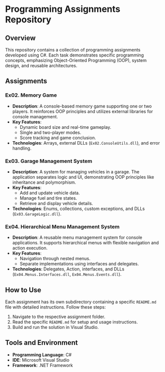 # Programming Assignments Repository

## Overview
This repository contains a collection of programming assignments developed using C#. Each task demonstrates specific programming concepts, emphasizing Object-Oriented Programming (OOP), system design, and reusable architectures.

## Assignments

### Ex02. Memory Game
- **Description**: A console-based memory game supporting one or two players. It reinforces OOP principles and utilizes external libraries for console management.
- **Key Features**:
  - Dynamic board size and real-time gameplay.
  - Single and two-player modes.
  - Score tracking and game conclusion.
- **Technologies**: Arrays, external DLLs (`Ex02.ConsoleUtils.dll`), and error handling.

### Ex03. Garage Management System
- **Description**: A system for managing vehicles in a garage. The application separates logic and UI, demonstrating OOP principles like inheritance and polymorphism.
- **Key Features**:
  - Add and update vehicle data.
  - Manage fuel and tire states.
  - Retrieve and display vehicle details.
- **Technologies**: Enums, collections, custom exceptions, and DLLs (`Ex03.GarageLogic.dll`).

### Ex04. Hierarchical Menu Management System
- **Description**: A reusable menu management system for console applications. It supports hierarchical menus with flexible navigation and action execution.
- **Key Features**:
  - Navigation through nested menus.
  - Separate implementations using interfaces and delegates.
- **Technologies**: Delegates, Action<T>, interfaces, and DLLs (`Ex04.Menus.Interfaces.dll`, `Ex04.Menus.Events.dll`).

## How to Use
Each assignment has its own subdirectory containing a specific `README.md` file with detailed instructions. Follow these steps:
1. Navigate to the respective assignment folder.
2. Read the specific `README.md` for setup and usage instructions.
3. Build and run the solution in Visual Studio.

## Tools and Environment
- **Programming Language**: C#
- **IDE**: Microsoft Visual Studio
- **Framework**: .NET Framework

